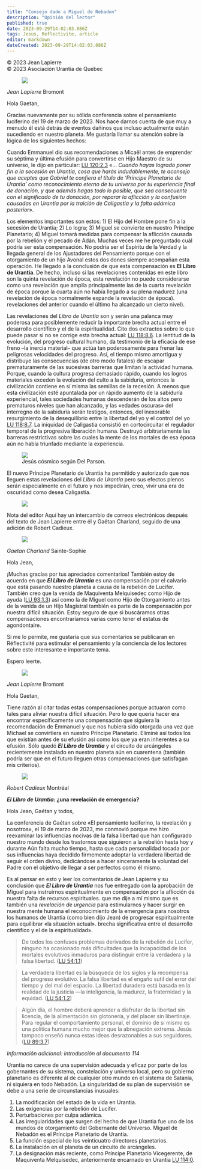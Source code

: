 ```yaml
---
title: "Consejo dado a Miguel de Nebadon"
description: "Opinión del lector"
published: true
date: 2023-09-29T14:02:03.086Z
tags: Jesus, Reflectivite, article
editor: markdown
dateCreated: 2023-09-29T14:02:03.086Z
---
```


<p class="v-card v-sheet theme--light grey lighten-3 px-2">© 2023 Jean Lapierre<br>© 2023 Asociación Urantia de Quebec</p>


<figure id="Figure_1" class="image urantiapedia image-style-align-left">
<img src="/image/article/Reflectivite/Jean_Lapierre.jpg">
</figure>

_Jean Lapierre_
Bromont

Hola Gaetan,

Gracias nuevamente por su sólida conferencia sobre el pensamiento luciferino del 19 de marzo de 2023. Nos hace darnos cuenta de que muy a menudo él está detrás de eventos dañinos que incluso actualmente están sucediendo en nuestro planeta. Me gustaría llamar su atención sobre la lógica de los siguientes hechos:

Cuando Emmanuel dio sus recomendaciones a Micaël antes de emprender su séptima y última efusión para convertirse en Hijo Maestro de su universo, le dijo en particular: [LU 120:2.3](/es/The_Urantia_Book/120#p2_3) «... _Cuando hayas logrado poner fin a la secesión en Urantia, cosa que harás indudablemente, te aconsejo que aceptes que Gabriel te confiera el título de ‘Príncipe Planetario de Urantia’ como reconocimiento eterno de tu universo por tu experiencia final de donación, y que además hagas todo lo posible, que sea consecuente con el significado de tu donación, por reparar la aflicción y la confusión causadas en Urantia por la traición de Caligastia y la falta adámica posterior_».
<br style="clear:both;"/>

Los elementos importantes son estos: 1) El Hijo del Hombre pone fin a la secesión de Urantia; 2) Lo logra; 3) Miguel se convierte en nuestro Príncipe Planetario; 4) Miguel tomará medidas para compensar la aflicción causada por la rebelión y el pecado de Adán. Muchas veces me he preguntado cuál podría ser esta compensación. No podría ser el Espíritu de la Verdad y la llegada general de los Ajustadores del Pensamiento porque con el otorgamiento de un hijo Avonal estos dos dones siempre acompañan esta operación. He llegado a la conclusión de que esta compensación es **El Libro de Urantia**. De hecho, incluso si las revelaciones contenidas en este libro son la quinta revelación de época, esta revelación no puede considerarse como una revelación que amplía principalmente las de la cuarta revelación de época porque la cuarta aún no había llegado a su plena madurez (una revelación de época normalmente expande la revelación de época). revelaciones del anterior cuando el último ha alcanzado un cierto nivel).

Las revelaciones del _Libro de Urantia_ son y serán una palanca muy poderosa para posiblemente reducir la importante brecha actual entre el desarrollo científico y el de la espiritualidad. Cito dos extractos sobre lo que puede pasar si no se corrige esta brecha actual: [LU 118:8.6](/es/The_Urantia_Book/118#p8_6). La lentitud de la evolución, del progreso cultural humano, da testimonio de la eficacia de ese freno –la inercia material– que actúa tan poderosamente para frenar las peligrosas velocidades del progreso. Así, el tiempo mismo amortigua y distribuye las consecuencias (de otro modo fatales) de escapar prematuramente de las sucesivas barreras que limitan la actividad humana. Porque, cuando la cultura progresa demasiado rápido, cuando los logros materiales exceden la evolución del culto a la sabiduría, entonces la civilización contiene en sí misma las semillas de la recesión. A menos que esta civilización esté apuntalada por un rápido aumento de la sabiduría experiencial, tales sociedades humanas descenderán de los altos pero prematuros niveles que han alcanzado, y las «edades oscuras» del interregno de la sabiduría serán testigos, entonces, del inexorable resurgimiento de la desequilibrio entre la libertad del yo y el control del yo [LU 118:8.7](/es/The_Urantia_Book/118#p8_7). La iniquidad de Caligastia consistió en cortocircuitar el regulador temporal de la progresiva liberación humana. Destruyó arbitrariamente las barreras restrictivas sobre las cuales la mente de los mortales de esa época aún no había triunfado mediante la experiencia.

<figure id="Figure_2" class="image urantiapedia">
<img src="/image/article/Reflectivite/2023_04/025.jpg">
<figcaption>Jesús cósmico según Del Parson.</figcaption>
</figure>

El nuevo Príncipe Planetario de Urantia ha permitido y autorizado que nos lleguen estas revelaciones del _Libro de Urantia_ pero sus efectos plenos serán especialmente en el futuro y nos impedirán, creo, vivir una era de oscuridad como desea Caligastia.

<figure id="Figure_3" class="image urantiapedia">
<img src="/image/article/Reflectivite/2023_04/026.jpg">
</figure>

Nota del editor Aquí hay un intercambio de correos electrónicos después del texto de Jean Lapierre entre él y Gaétan Charland, seguido de una adición de Robert Cadieux.

<figure id="Figure_4" class="image urantiapedia image-style-align-left">
<img src="/image/article/Reflectivite/Gaetan_Charland.jpg">
</figure>

_Gaetan Charland_
Sainte-Sophie

Hola Jean,

¡Muchas gracias por tus apreciados comentarios! También estoy de acuerdo en que ***El Libro de Urantia*** es una compensación por el calvario que está pasando nuestro planeta a causa de la rebelión de Lucifer. También creo que la venida de Maquiventa Melquisedec como Hijo de ayuda ([LU 93:1.3](/es/The_Urantia_Book/93#p1_3)) así como la de Miguel como Hijo de Otorgamiento antes de la venida de un Hijo Magistral también es parte de la compensación por nuestra difícil situación. Estoy seguro de que si buscáramos otras compensaciones encontraríamos varias como tener el estatus de agondontaire.

Si me lo permite, me gustaría que sus comentarios se publicaran en Réflectivité para estimular el pensamiento y la conciencia de los lectores sobre este interesante e importante tema.

Espero leerte.
<br style="clear:both;"/>

<figure id="Figure_5" class="image urantiapedia image-style-align-left">
<img src="/image/article/Reflectivite/Jean_Lapierre.jpg">
</figure>

_Jean Lapierre_
Bromont

Hola Gaetan,

Tiene razón al citar todas estas compensaciones porque actuaron como tales para aliviar nuestra difícil situación. Pero lo que quería hacer era encontrar específicamente una compensación que siguiera la recomendación de Emmanuel y que nos hubiera sido otorgada una vez que Michael se convirtiera en nuestro Príncipe Planetario. Eliminé así todos los que existían antes de su efusión así como los que ya eran inherentes a su efusión. Sólo quedó ***El Libro de Urantia*** y el circuito de arcángeles recientemente instalado en nuestro planeta aún en cuarentena (también podría ser que en el futuro lleguen otras compensaciones que satisfagan mis criterios).
<br style="clear:both;"/>

<figure id="Figure_6" class="image urantiapedia image-style-align-left">
<img src="/image/article/Reflectivite/Robert_Cadieux_4.jpg">
</figure>

_Robert Cadieux_
Montréal

**_El Libro de Urantia_: ¿una revelación de emergencia?**

Hola Jean, Gaétan y todos,

La conferencia de Gaétan sobre «El pensamiento luciferino, la revelación y nosotros», el 19 de marzo de 2023, me conmovió porque me hizo reexaminar las influencias nocivas de la falsa libertad que han configurado nuestro mundo desde los trastornos que siguieron a la rebelión hasta hoy y durante Aún falta mucho tiempo, hasta que cada personalidad tocada por sus influencias haya decidido firmemente adoptar la verdadera libertad de seguir el orden divino, dedicándose a hacer sinceramente la voluntad del Padre con el objetivo de llegar a ser perfectos como él mismo.

Es al pensar en esto y leer los comentarios de Jean Lapierre y su conclusión que ***El Libro de Urantia*** nos fue entregado con la aprobación de Miguel para instruirnos espiritualmente en compensación por la aflicción de nuestra falta de recursos espirituales. que me dije a mí mismo que es también una _revelación de urgencia_ para estimularnos y hacer surgir en nuestra mente humana el reconocimiento de la emergencia para nosotros los humanos de Urantia (como bien dijo Jean) de progresar espiritualmente para equilibrar «la situación actual». brecha significativa entre el desarrollo científico y el de la espiritualidad».
<br style="clear:both;"/>

> De todos los confusos problemas derivados de la rebelión de Lucifer, ninguno ha ocasionado más dificultades que la incapacidad de los mortales evolutivos inmaduros para distinguir entre la verdadera y la falsa libertad. ([LU 54:1.1](/es/The_Urantia_Book/54#p1_1))

> La verdadera libertad es la búsqueda de los siglos y la recompensa del progreso evolutivo. La falsa libertad es el engaño sutil del error del tiempo y del mal del espacio. La libertad duradera está basada en la realidad de la justicia —la inteligencia, la madurez, la fraternidad y la equidad. ([LU 54:1.2](/es/The_Urantia_Book/54#p1_2))

> Algún día, el hombre deberá aprender a disfrutar de la libertad sin licencia, de la alimentación sin glotonería, y del placer sin libertinaje. Para regular el comportamiento personal, el dominio de sí mismo es una política humana mucho mejor que la abnegación extrema. Jesús tampoco enseñó nunca estas ideas desrazonables a sus seguidores. ([LU 89:3.7](/es/The_Urantia_Book/89#p3_7))

_Información adicional: introducción al documento 114_

Urantia no carece de una supervisión adecuada y eficaz por parte de los gobernantes de su sistema, constelación y universo local, pero su gobierno planetario es diferente al de cualquier otro mundo en el sistema de Satania, ni siquiera en todo Nebadón. La singularidad de su plan de supervisión se debe a una serie de circunstancias inusuales:

1. La modificación del estado de la vida en Urantia.
2. Las exigencias por la rebelión de Lucifer.
3. Perturbaciones por culpa adámica.
4. Las irregularidades que surgen del hecho de que Urantia fue uno de los mundos de otorgamiento del Gobernante del Universo. Miguel de Nebadón es el Príncipe Planetario de Urantia.
5. La función especial de los veinticuatro directores planetarios.
6. La instalación en el planeta de un circuito de arcángeles.
7. La designación más reciente, como Príncipe Planetario Vicegerente, de Maquiventa Melquisedec, anteriormente encarnado en Urantia [LU 114:0](/es/The_Urantia_Book/114#p0).

